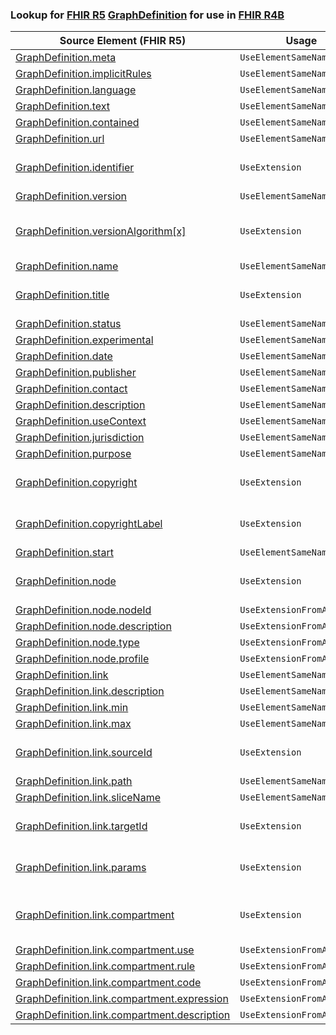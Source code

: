 ### Lookup for [FHIR R5](https://hl7.org/fhir/R5/) [GraphDefinition](https://hl7.org/fhir/R5/GraphDefinition.html) for use in [FHIR R4B](https://hl7.org/fhir/R4B/)

| Source Element (FHIR R5) | Usage | Target |
| -------------- | ----- | ------ |
| [GraphDefinition.meta](https://hl7.org/fhir/R5/GraphDefinition.html#resource) | `UseElementSameName` | [GraphDefinition.meta](https://hl7.org/fhir/R4B/GraphDefinition.html#resource) |
| [GraphDefinition.implicitRules](https://hl7.org/fhir/R5/GraphDefinition.html#resource) | `UseElementSameName` | [GraphDefinition.implicitRules](https://hl7.org/fhir/R4B/GraphDefinition.html#resource) |
| [GraphDefinition.language](https://hl7.org/fhir/R5/GraphDefinition.html#resource) | `UseElementSameName` | [GraphDefinition.language](https://hl7.org/fhir/R4B/GraphDefinition.html#resource) |
| [GraphDefinition.text](https://hl7.org/fhir/R5/GraphDefinition.html#resource) | `UseElementSameName` | [GraphDefinition.text](https://hl7.org/fhir/R4B/GraphDefinition.html#resource) |
| [GraphDefinition.contained](https://hl7.org/fhir/R5/GraphDefinition.html#resource) | `UseElementSameName` | [GraphDefinition.contained](https://hl7.org/fhir/R4B/GraphDefinition.html#resource) |
| [GraphDefinition.url](https://hl7.org/fhir/R5/GraphDefinition.html#resource) | `UseElementSameName` | [GraphDefinition.url](https://hl7.org/fhir/R4B/GraphDefinition.html#resource) |
| [GraphDefinition.identifier](https://hl7.org/fhir/R5/GraphDefinition.html#resource) | `UseExtension` | [http://hl7.org/fhir/5.0/StructureDefinition/extension-GraphDefinition.identifier](StructureDefinition-ext-R5-GraphDefinition.identifier.html) |
| [GraphDefinition.version](https://hl7.org/fhir/R5/GraphDefinition.html#resource) | `UseElementSameName` | [GraphDefinition.version](https://hl7.org/fhir/R4B/GraphDefinition.html#resource) |
| [GraphDefinition.versionAlgorithm[x]](https://hl7.org/fhir/R5/GraphDefinition.html#resource) | `UseExtension` | [http://hl7.org/fhir/5.0/StructureDefinition/extension-GraphDefinition.versionAlgorithm](StructureDefinition-ext-R5-GraphDefinition.versionAlgorithm.html) |
| [GraphDefinition.name](https://hl7.org/fhir/R5/GraphDefinition.html#resource) | `UseElementSameName` | [GraphDefinition.name](https://hl7.org/fhir/R4B/GraphDefinition.html#resource) |
| [GraphDefinition.title](https://hl7.org/fhir/R5/GraphDefinition.html#resource) | `UseExtension` | [http://hl7.org/fhir/5.0/StructureDefinition/extension-GraphDefinition.title](StructureDefinition-ext-R5-GraphDefinition.title.html) |
| [GraphDefinition.status](https://hl7.org/fhir/R5/GraphDefinition.html#resource) | `UseElementSameName` | [GraphDefinition.status](https://hl7.org/fhir/R4B/GraphDefinition.html#resource) |
| [GraphDefinition.experimental](https://hl7.org/fhir/R5/GraphDefinition.html#resource) | `UseElementSameName` | [GraphDefinition.experimental](https://hl7.org/fhir/R4B/GraphDefinition.html#resource) |
| [GraphDefinition.date](https://hl7.org/fhir/R5/GraphDefinition.html#resource) | `UseElementSameName` | [GraphDefinition.date](https://hl7.org/fhir/R4B/GraphDefinition.html#resource) |
| [GraphDefinition.publisher](https://hl7.org/fhir/R5/GraphDefinition.html#resource) | `UseElementSameName` | [GraphDefinition.publisher](https://hl7.org/fhir/R4B/GraphDefinition.html#resource) |
| [GraphDefinition.contact](https://hl7.org/fhir/R5/GraphDefinition.html#resource) | `UseElementSameName` | [GraphDefinition.contact](https://hl7.org/fhir/R4B/GraphDefinition.html#resource) |
| [GraphDefinition.description](https://hl7.org/fhir/R5/GraphDefinition.html#resource) | `UseElementSameName` | [GraphDefinition.description](https://hl7.org/fhir/R4B/GraphDefinition.html#resource) |
| [GraphDefinition.useContext](https://hl7.org/fhir/R5/GraphDefinition.html#resource) | `UseElementSameName` | [GraphDefinition.useContext](https://hl7.org/fhir/R4B/GraphDefinition.html#resource) |
| [GraphDefinition.jurisdiction](https://hl7.org/fhir/R5/GraphDefinition.html#resource) | `UseElementSameName` | [GraphDefinition.jurisdiction](https://hl7.org/fhir/R4B/GraphDefinition.html#resource) |
| [GraphDefinition.purpose](https://hl7.org/fhir/R5/GraphDefinition.html#resource) | `UseElementSameName` | [GraphDefinition.purpose](https://hl7.org/fhir/R4B/GraphDefinition.html#resource) |
| [GraphDefinition.copyright](https://hl7.org/fhir/R5/GraphDefinition.html#resource) | `UseExtension` | [http://hl7.org/fhir/5.0/StructureDefinition/extension-GraphDefinition.copyright](StructureDefinition-ext-R5-GraphDefinition.copyright.html) |
| [GraphDefinition.copyrightLabel](https://hl7.org/fhir/R5/GraphDefinition.html#resource) | `UseExtension` | [http://hl7.org/fhir/5.0/StructureDefinition/extension-GraphDefinition.copyrightLabel](StructureDefinition-ext-R5-GraphDefinition.copyrightLabel.html) |
| [GraphDefinition.start](https://hl7.org/fhir/R5/GraphDefinition.html#resource) | `UseElementSameName` | [GraphDefinition.start](https://hl7.org/fhir/R4B/GraphDefinition.html#resource) |
| [GraphDefinition.node](https://hl7.org/fhir/R5/GraphDefinition.html#resource) | `UseExtension` | [http://hl7.org/fhir/5.0/StructureDefinition/extension-GraphDefinition.node](StructureDefinition-ext-R5-GraphDefinition.node.html) |
| [GraphDefinition.node.nodeId](https://hl7.org/fhir/R5/GraphDefinition.html#resource) | `UseExtensionFromAncestor` | - |
| [GraphDefinition.node.description](https://hl7.org/fhir/R5/GraphDefinition.html#resource) | `UseExtensionFromAncestor` | - |
| [GraphDefinition.node.type](https://hl7.org/fhir/R5/GraphDefinition.html#resource) | `UseExtensionFromAncestor` | - |
| [GraphDefinition.node.profile](https://hl7.org/fhir/R5/GraphDefinition.html#resource) | `UseExtensionFromAncestor` | - |
| [GraphDefinition.link](https://hl7.org/fhir/R5/GraphDefinition.html#resource) | `UseElementSameName` | [GraphDefinition.link](https://hl7.org/fhir/R4B/GraphDefinition.html#resource) |
| [GraphDefinition.link.description](https://hl7.org/fhir/R5/GraphDefinition.html#resource) | `UseElementSameName` | [GraphDefinition.link.description](https://hl7.org/fhir/R4B/GraphDefinition.html#resource) |
| [GraphDefinition.link.min](https://hl7.org/fhir/R5/GraphDefinition.html#resource) | `UseElementSameName` | [GraphDefinition.link.min](https://hl7.org/fhir/R4B/GraphDefinition.html#resource) |
| [GraphDefinition.link.max](https://hl7.org/fhir/R5/GraphDefinition.html#resource) | `UseElementSameName` | [GraphDefinition.link.max](https://hl7.org/fhir/R4B/GraphDefinition.html#resource) |
| [GraphDefinition.link.sourceId](https://hl7.org/fhir/R5/GraphDefinition.html#resource) | `UseExtension` | [http://hl7.org/fhir/5.0/StructureDefinition/extension-GraphDefinition.link.sourceId](StructureDefinition-ext-R5-GraphDefinition.li.sourceId.html) |
| [GraphDefinition.link.path](https://hl7.org/fhir/R5/GraphDefinition.html#resource) | `UseElementSameName` | [GraphDefinition.link.path](https://hl7.org/fhir/R4B/GraphDefinition.html#resource) |
| [GraphDefinition.link.sliceName](https://hl7.org/fhir/R5/GraphDefinition.html#resource) | `UseElementSameName` | [GraphDefinition.link.sliceName](https://hl7.org/fhir/R4B/GraphDefinition.html#resource) |
| [GraphDefinition.link.targetId](https://hl7.org/fhir/R5/GraphDefinition.html#resource) | `UseExtension` | [http://hl7.org/fhir/5.0/StructureDefinition/extension-GraphDefinition.link.targetId](StructureDefinition-ext-R5-GraphDefinition.li.targetId.html) |
| [GraphDefinition.link.params](https://hl7.org/fhir/R5/GraphDefinition.html#resource) | `UseExtension` | [http://hl7.org/fhir/5.0/StructureDefinition/extension-GraphDefinition.link.params](StructureDefinition-ext-R5-GraphDefinition.li.params.html) |
| [GraphDefinition.link.compartment](https://hl7.org/fhir/R5/GraphDefinition.html#resource) | `UseExtension` | [http://hl7.org/fhir/5.0/StructureDefinition/extension-GraphDefinition.link.compartment](StructureDefinition-ext-R5-GraphDefinition.li.compartment.html) |
| [GraphDefinition.link.compartment.use](https://hl7.org/fhir/R5/GraphDefinition.html#resource) | `UseExtensionFromAncestor` | - |
| [GraphDefinition.link.compartment.rule](https://hl7.org/fhir/R5/GraphDefinition.html#resource) | `UseExtensionFromAncestor` | - |
| [GraphDefinition.link.compartment.code](https://hl7.org/fhir/R5/GraphDefinition.html#resource) | `UseExtensionFromAncestor` | - |
| [GraphDefinition.link.compartment.expression](https://hl7.org/fhir/R5/GraphDefinition.html#resource) | `UseExtensionFromAncestor` | - |
| [GraphDefinition.link.compartment.description](https://hl7.org/fhir/R5/GraphDefinition.html#resource) | `UseExtensionFromAncestor` | - |
